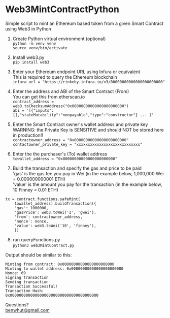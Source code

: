 # Web3MintContractPython
Simple script to mint an Ethereum based token from a given Smart Contract using Web3 in Python

1. Create Python virtual environment (optional)  
`python -m venv venv`  
`source venv/bin/activate`

2. Install web3.py  
`pip install web3`

3. Enter your Ethereum endpoint URL using Infura or equivalent  
This is required to query the Ethereum blockchain  
`infura_url = "https://rinkeby.infura.io/v3/00000000000000000000000"`  

4. Enter the address and ABI of the Smart Contract (From)  
You can get this from etherscan.io  
`contract_address = web3.toChecksumAddress("0x00000000000000000000000")`  
`abi = '[{"inputs":[],"stateMutability":"nonpayable","type":"constructor"} ... ]'`  

5. Enter the Smart Contract owner's wallet address and private key  
WARNING: the Private Key is SENSITIVE and should NOT be stored here in production!!  
`contractowner_address = "0x00000000000000000000000"`  
`contactowner_private_key = "xxxxxxxxxxxxxxxxxxxxxxxxxxxx"`  

6. Enter the the purchaser's (To) wallet address  
`towallet_address = "0x00000000000000000000000"`  

7. Build the transaction and specify the gas and price to be paid  
'gas' is the gas fee you pay in Wei (in the example below, 1,000,000 Wei = 0.000000000001 ETH)  
'value' is the amount you pay for the transaction (in the example below, 10 Finney = 0.01 ETH)  
```
tx = contract.functions.safeMint(
    towallet_address).buildTransaction({
    'gas': 1000000,
    'gasPrice': web3.toWei('1', 'gwei'),
    'from': contractowner_address,
    'nonce': nonce,
    'value': web3.toWei('10', 'finney'),
    }) 
```

8. run queryFunctions.py  
`python3 web3MintContract.py`  


Output should be similar to this:  

```
Minting from contract: 0x00000000000000000000000
Minting to wallet address: 0x00000000000000000000000
Nonce: 69
Signing transaction
Sending transaction
Transaction Successful!
Transaction Hash:
0x000000000000000000000000000000000000000
```

Questions?  
benwhut@gmail.com
